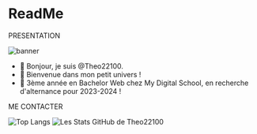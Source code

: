 # ReadMe
PRESENTATION 

![banner](https://userimages.githubusercontent.com/75753187/123358567-aac7b900-d539-11eb-8275-0b380264bb4c.png)

- 👋 Bonjour, je suis @Theo22100.
- 📌 Bienvenue dans mon petit univers !
- 👔 3ème année en Bachelor Web chez My Digital School, en recherche d'alternance pour 2023-2024 !

ME CONTACTER

![Top Langs](https://github-readme-stats.vercel.app/api/top-langs/?username=Theo22100&layout=donut&theme=dark) ![Les Stats GitHub de Theo22100](https://github-readme-stats.vercel.app/api?username=Theo22100&show_icons=true&theme=dark) 
